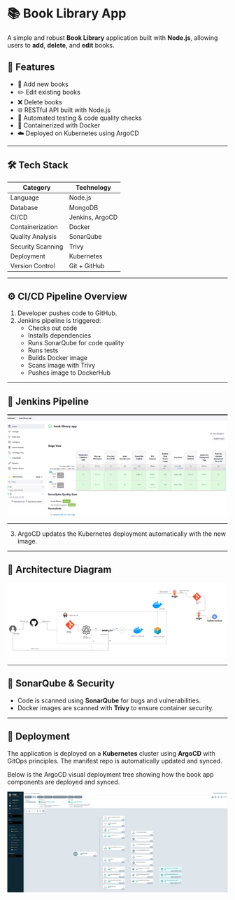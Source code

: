 # 📚 Book Library App

A simple and robust **Book Library** application built with **Node.js**, allowing users to **add**, **delete**, and **edit** books.

## 🚀 Features

- 📘 Add new books
- ✏️ Edit existing books
- ❌ Delete books
- 🌐 RESTful API built with Node.js
- 🧪 Automated testing & code quality checks
- 🐳 Containerized with Docker
- ☁️ Deployed on Kubernetes using ArgoCD

---

## 🛠 Tech Stack

| Category          | Technology         |
|-------------------|--------------------|
| Language          | Node.js            |
| Database          | MongoDB            |
| CI/CD             | Jenkins, ArgoCD    |
| Containerization  | Docker             |
| Quality Analysis  | SonarQube          |
| Security Scanning | Trivy              |
| Deployment        | Kubernetes         |
| Version Control   | Git + GitHub       |

---

## ⚙️ CI/CD Pipeline Overview

1. Developer pushes code to GitHub.
2. Jenkins pipeline is triggered:
   - Checks out code
   - Installs dependencies
   - Runs SonarQube for code quality
   - Runs tests
   - Builds Docker image
   - Scans image with Trivy
   - Pushes image to DockerHub

---
## 📸 Jenkins Pipeline

![Jenkins Pipeline](./jenkins-pipeline.png)

---

3. ArgoCD updates the Kubernetes deployment automatically with the new image.

---

## 📸 Architecture Diagram

![Architecture Diagram](./arellano.png)


---

## 🧪 SonarQube & Security

- Code is scanned using **SonarQube** for bugs and vulnerabilities.
- Docker images are scanned with **Trivy** to ensure container security.

---

## 🚚 Deployment

The application is deployed on a **Kubernetes** cluster using **ArgoCD** with GitOps principles. The manifest repo is automatically updated and synced.


Below is the ArgoCD visual deployment tree showing how the book app components are deployed and synced.

![ArgoCD Deployment Screenshot](/argocd-screenshot.jpg)





